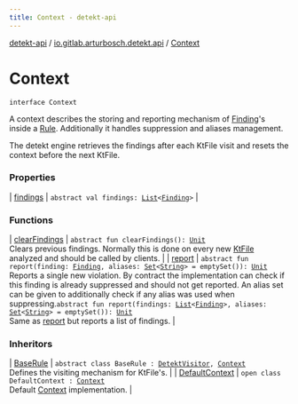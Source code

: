 ```yaml
---
title: Context - detekt-api
---
```


[detekt-api](../../index.html) / [io.gitlab.arturbosch.detekt.api](../index.html) / [Context](./index.html)

# Context

`interface Context`

A context describes the storing and reporting mechanism of [Finding](../-finding/index.html)'s inside a [Rule](../-rule/index.html).
Additionally it handles suppression and aliases management.

The detekt engine retrieves the findings after each KtFile visit and resets the context
before the next KtFile.

### Properties

| [findings](findings.html) | `abstract val findings: `[`List`](https://kotlinlang.org/api/latest/jvm/stdlib/kotlin.collections/-list/index.html)`<`[`Finding`](../-finding/index.html)`>` |

### Functions

| [clearFindings](clear-findings.html) | `abstract fun clearFindings(): `[`Unit`](https://kotlinlang.org/api/latest/jvm/stdlib/kotlin/-unit/index.html)<br>Clears previous findings. Normally this is done on every new [KtFile](#) analyzed and should be called by clients. |
| [report](report.html) | `abstract fun report(finding: `[`Finding`](../-finding/index.html)`, aliases: `[`Set`](https://kotlinlang.org/api/latest/jvm/stdlib/kotlin.collections/-set/index.html)`<`[`String`](https://kotlinlang.org/api/latest/jvm/stdlib/kotlin/-string/index.html)`> = emptySet()): `[`Unit`](https://kotlinlang.org/api/latest/jvm/stdlib/kotlin/-unit/index.html)<br>Reports a single new violation. By contract the implementation can check if this finding is already suppressed and should not get reported. An alias set can be given to additionally check if any alias was used when suppressing.`abstract fun report(findings: `[`List`](https://kotlinlang.org/api/latest/jvm/stdlib/kotlin.collections/-list/index.html)`<`[`Finding`](../-finding/index.html)`>, aliases: `[`Set`](https://kotlinlang.org/api/latest/jvm/stdlib/kotlin.collections/-set/index.html)`<`[`String`](https://kotlinlang.org/api/latest/jvm/stdlib/kotlin/-string/index.html)`> = emptySet()): `[`Unit`](https://kotlinlang.org/api/latest/jvm/stdlib/kotlin/-unit/index.html)<br>Same as [report](report.html) but reports a list of findings. |

### Inheritors

| [BaseRule](../-base-rule/index.html) | `abstract class BaseRule : `[`DetektVisitor`](../-detekt-visitor/index.html)`, `[`Context`](./index.html)<br>Defines the visiting mechanism for KtFile's. |
| [DefaultContext](../-default-context/index.html) | `open class DefaultContext : `[`Context`](./index.html)<br>Default [Context](./index.html) implementation. |

